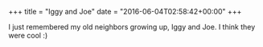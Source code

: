 +++
title = "Iggy and Joe"
date = "2016-06-04T02:58:42+00:00"
+++

I just remembered my old neighbors growing up, Iggy and Joe. I think they were cool :)
			